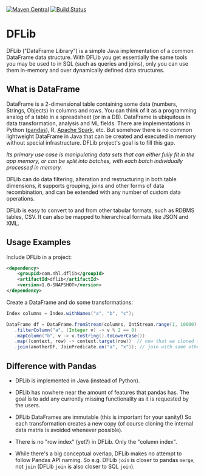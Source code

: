 [![Maven Central](https://img.shields.io/maven-central/v/com.nhl.dflib/dflib.svg)](https://maven-badges.herokuapp.com/maven-central/com.nhl.dflib/dflib/)
[![Build Status](https://travis-ci.org/nhl/dflib.svg?branch=master)](https://travis-ci.org/nhl/dflib)

# DFLib

DFLib ("DataFrame Library") is a simple Java implementation of a common
DataFrame data structure. With DFLib you get essentially the same tools
you may be used to in SQL (such as queries and joins), only you
can use them in-memory and over dynamically defined data structures.

## What is DataFrame

DataFrame is a 2-dimensional table containing some data (numbers, Strings, Objects)
in columns and rows. You can think of it as a programming analog of a
table in a spreadsheet (or in a DB). DataFrame is
ubiquitous in data transformation, analysis and ML fields. There are 
implementations in Python ([pandas](https://pandas.pydata.org/)), R,
[Apache Spark](https://spark.apache.org/docs/latest/sql-programming-guide.html#datasets-and-dataframes), etc.
But somehow there is no common lightweight DataFrame
in Java that can be created and executed in memory without special
infrastructure. DFLib project's goal is to fill this gap.

_Its primary use case is manipulating data sets that can either fully
fit in the app memory, or can be split into batches, with
each batch individually processed in memory._

DFLib can do data filtering, alteration and restructuring in both table
dimensions, it supports grouping, joins and other forms of data recombination, 
and can be extended with any number of custom data operations.

DFLib is easy to convert to and from other tabular formats, such as
RDBMS tables, CSV. It can also be mapped to hierarchical formats like
JSON and XML.

## Usage Examples

Include DFLib in a project:

```xml
<dependency>
    <groupId>com.nhl.dflib</groupId>
    <artifactId>dflib</artifactId>
    <version>1.0-SNAPSHOT</version>
</dependency>
```

Create a DataFrame and do some transformations:

```java
Index columns = Index.withNames("a", "b", "c");

DataFrame df = DataFrame.fromStream(columns, IntStream.range(1, 10000).boxed())
   .filterColumn("a", (Integer v) -> v % 2 == 0)
   .mapColumn("b", v -> v.toString().toLowerCase())
   .map((context, row) -> context.target(row))  // now that we cloned the row, we can change it
   .join(anotherDF, JoinPredicate.on("a", "x")); // join with some other DataFrame
```

## Difference with Pandas

* DFLib is implemented in Java (instead of Python).

* DFLib has nowhere near the amount of features that pandas has. The goal
is to add any currently missing functionality as it is requested by the users.

* DFLib DataFrames are immutable (this is important for your sanity!)
So each transformation creates a new copy (of course cloning the internal
data matrix is avoided whenever possible).

* There is no "row index" (yet?) in DFLib. Only the "column index".

* While there's a big conceptual overlap, DFLib makes no attempt to follow
Pandas API naming. So e.g. DFLib `join` is closer to pandas `merge`,
not `join` (DFLib `join` is also closer to SQL `join`).
